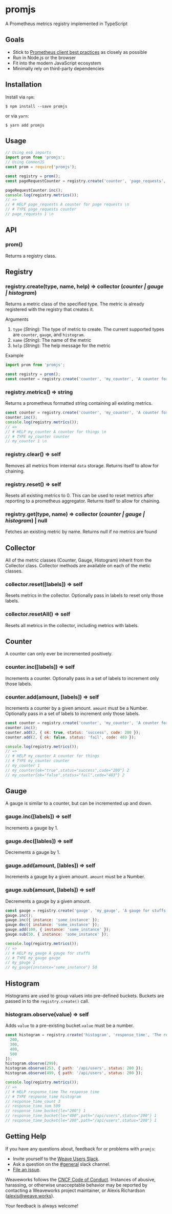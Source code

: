 # promjs

A Prometheus metrics registry implemented in TypeScript

## Goals

- Stick to [Prometheus client best practices](https://prometheus.io/docs/instrumenting/writing_clientlibs/) as closely as possible
- Run in Node.js or the browser
- Fit into the modern JavaScript ecosystem
- Minimally rely on third-party dependencies

## Installation

Install via `npm`:

`$ npm install --save promjs`

or via `yarn`:

`$ yarn add promjs`

## Usage

```javascript
// Using es6 imports
import prom from 'promjs';
// Using CommonJS
const prom = require('promjs');

const registry = prom();
const pageRequestCounter = registry.create('counter', 'page_requests', 'A counter for page requests');

pageRequestCounter.inc();
console.log(registry.metrics());
// =>
// # HELP page_requests A counter for page requests \n
// # TYPE page_requests counter
// page_requests 1 \n
```

## API

### prom()

Returns a registry class.

## Registry

### registry.create(type, name, help) => collector (_counter | gauge | histogram_)

Returns a metric class of the specified type. The metric is already registered with the registry that creates it.

Arguments

1. `type` (_String_): The type of metric to create. The current supported types are `counter`, `gauge`, and `histogram`.
2. `name` (_String_): The name of the metric
3. `help` (_String_): The help message for the metric

Example
```javascript
import prom from 'promjs';

const registry = prom();
const counter = registry.create('counter', 'my_counter', 'A counter for things');
```

### registry.metrics() => string

Returns a prometheus formatted string containing all existing metrics.

```javascript
const counter = registry.create('counter', 'my_counter', 'A counter for things');
counter.inc();
console.log(registry.metrics());
// =>
// # HELP my_counter A counter for things \n
// # TYPE my_counter counter
// my_counter 1 \n
```

### registry.clear() => self

Removes all metrics from internal `data` storage. Returns itself to allow for chaining.

### registry.reset() => self

Resets all existing metrics to 0. This can be used to reset metrics after reporting to a prometheus aggregator. Returns itself to allow for chaining.

### registry.get(type, name) => collector (_counter | gauge | histogram_) | null

Fetches an existing metric by name. Returns null if no metrics are found

## Collector

All of the metric classes (Counter, Gauge, Histogram) inherit from the Collector class. Collector methods are available on each of the metic classes.

### collector.reset([labels]) => self

Resets metrics in the collector. Optionally pass in labels to reset only those labels.

### collector.resetAll() => self

Resets all metrics in the collector, including metrics with labels.

## Counter

A counter can only ever be incremented positively.

### counter.inc([labels]) => self

Increments a counter. Optionally pass in a set of labels to increment only those labels.

### counter.add(amount, [labels]) => self

Increments a counter by a given amount. `amount` must be a Number. Optionally pass in a set of labels to increment only those labels.

```javascript
const counter = registry.create('counter', 'my_counter', 'A counter for things');
counter.inc();
counter.add(2, { ok: true, status: 'success', code: 200 });
counter.add(2, { ok: false, status: 'fail', code: 403 });

console.log(registry.metrics());
// =>
// # HELP my_counter A counter for things
// # TYPE my_counter counter
// my_counter 1
// my_counter{ok="true",status="success",code="200"} 2
// my_counter{ok="false",status="fail",code="403"} 2
```

## Gauge

A gauge is similar to a counter, but can be incremented up and down.

### gauge.inc([labels]) => self

Increments a gauge by 1.

### gauge.dec([lables]) => self

Decrements a gauge by 1.

### gauge.add(amount, [lables]) => self

Increments a gauge by a given amount. `amount` must be a Number.

### gauge.sub(amount, [labels]) => self

Decrements a gauge by a given amount.

```javascript
const gauge = registry.create('gauge', 'my_gauge', 'A gauge for stuffs');
gauge.inc();
gauge.inc({ instance: 'some_instance' });
gauge.dec({ instance: 'some_instance' });
gauge.add(100, { instance: 'some_instance' });
gauge.sub(50, { instance: 'some_instance' });

console.log(registry.metrics());
// =>
// # HELP my_gauge A gauge for stuffs
// # TYPE my_gauge gauge
// my_gauge 1
// my_gauge{instance="some_instance"} 50
```

## Histogram

Histograms are used to group values into pre-defined buckets. Buckets are passed in to the `registry.create()` call.

### histogram.observe(value) => self

Adds `value` to a pre-existing bucket.`value` must be a number.

```javascript
const histogram = registry.create('histogram', 'response_time', 'The response time', [
  200,
  300,
  400,
  500
]);
histogram.observe(299);
histogram.observe(253, { path: '/api/users', status: 200 });
histogram.observe(499, { path: '/api/users', status: 200 });

console.log(registry.metrics());
// =>
// # HELP response_time The response time
// # TYPE response_time histogram
// response_time_count 3
// response_time_sum 599
// response_time_bucket{le="200"} 1
// response_time_bucket{le="400",path="/api/users",status="200"} 1
// response_time_bucket{le="200",path="/api/users",status="200"} 1
```

## Getting Help

If you have any questions about, feedback for or problems with `promjs`:

- Invite yourself to the <a href="https://slack.weave.works/" target="_blank">Weave Users Slack</a>.
- Ask a question on the [#general](https://weave-community.slack.com/messages/general/) slack channel.
- [File an issue](https://github.com/weaveworks/promjs/issues/new).

Weaveworks follows the [CNCF Code of Conduct](https://github.com/cncf/foundation/blob/master/code-of-conduct.md). Instances of abusive, harassing, or otherwise unacceptable behavior may be reported by contacting a Weaveworks project maintainer, or Alexis Richardson (alexis@weave.works).

Your feedback is always welcome!
